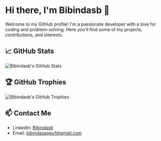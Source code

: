 # Hi there, I'm Bibindasb 👋

Welcome to my GitHub profile! I'm a passionate developer with a love for coding and problem-solving. Here you'll find some of my projects, contributions, and interests.

## 📈 GitHub Stats

![Bibindasb's GitHub Stats](https://github-readme-stats.vercel.app/api?username=bibindasb&show_icons=true&theme=radical)

## 🏆 GitHub Trophies

![Bibindasb's GitHub Trophies](https://github-profile-trophy.vercel.app/?username=bibindasb&theme=radical)

## 📫 Contact Me

- LinkedIn: [Bibindasb](www.linkedin.com/in/bibin-dasb)
- Email: [bibindasappu1@gmail.com](bibindasappu1@gmail.com)


<!-- BLOG-POST-LIST:START -->
<!-- BLOG-POST-LIST:END -->

<!--
**bibindasb/bibindasb** is a ✨ _special_ ✨ repository because its `README.md` (this file) appears on your GitHub profile.
-->
